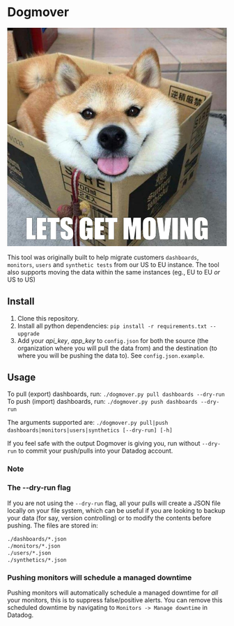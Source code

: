 # Dogmover

![Dogmover](./dogmover.png "A moving dog.")

This tool was originally built to help migrate customers `dashboards`, `monitors`, `users` and `synthetic tests` from our US to EU instance. The tool also supports moving the data within the same instances (eg., EU to EU _or_ US to US)

## Install
1. Clone this repository.
2. Install all python dependencies: `pip install -r requirements.txt --upgrade`
2. Add your _api_key_, _app_key_ to `config.json` for both the source (the organization where you will pull the data from) and the destination (to where you will be pushing the data to). See `config.json.example`. 

## Usage
To pull (export) dashboards, run:
`./dogmover.py pull dashboards --dry-run`
To push (import) dashboards, run:
`./dogmover.py push dashboards --dry-run`

The arguments supported are:
`./dogmover.py pull|push dashboards|monitors|users|synthetics [--dry-run] [-h]`

If you feel safe with the output Dogmover is giving you, run without `--dry-run` to commit your push/pulls into your Datadog account.

### Note
### The --dry-run flag
If you are not using the `--dry-run` flag, all your pulls will create a JSON file locally on your file system, which can be useful if you are looking to backup your data (for say, version controlling) or to modify the contents before pushing. The files are stored in:
``` 
./dashboards/*.json
./monitors/*.json
./users/*.json
./synthetics/*.json
```

### Pushing monitors will schedule a managed downtime
Pushing monitors will automatically schedule a managed downtime for _all_ your monitors, this is to suppress false/positive alerts. You can remove this scheduled downtime by navigating to `Monitors -> Manage downtime` in Datadog.
